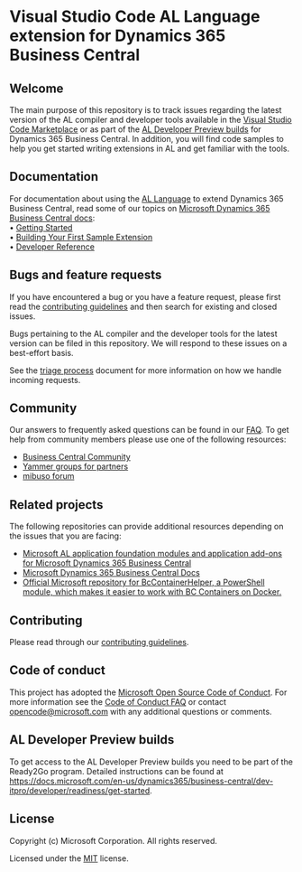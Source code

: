 # Visual Studio Code AL Language extension for Dynamics 365 Business Central

## Welcome

The main purpose of this repository is to track issues regarding the latest version of the AL compiler and developer tools available in the [Visual Studio Code Marketplace](https://marketplace.visualstudio.com/items?itemName=ms-dynamics-smb.al) or as part of the [AL Developer Preview builds](#al-developer-preview-builds) for Dynamics 365 Business Central. In addition, you will find code samples to help you get started writing extensions in AL and get familiar with the tools.

## Documentation

For documentation about using the [AL Language](https://marketplace.visualstudio.com/items?itemName=ms-dynamics-smb.al) to extend Dynamics 365 Business Central, read some of our topics on [Microsoft Dynamics 365 Business Central docs](https://docs.microsoft.com/en-us/dynamics365/business-central/):  
• [Getting Started](https://docs.microsoft.com/en-us/dynamics365/business-central/dev-itpro/developer/devenv-get-started)  
• [Building Your First Sample Extension](https://docs.microsoft.com/en-us/dynamics365/business-central/dev-itpro/developer/devenv-extension-example)  
• [Developer Reference](https://docs.microsoft.com/en-us/dynamics365/business-central/dev-itpro/developer/devenv-reference-overview)  

## Bugs and feature requests

If you have encountered a bug or you have a feature request, please first read the [contributing guidelines](CONTRIBUTING.md) and then search for existing and closed issues.  

Bugs pertaining to the AL compiler and the developer tools for the latest version can be filed in this repository. We will respond to these issues on a best-effort basis.  

See the [triage process](https://github.com/Microsoft/AL/wiki/Triage-Process) document for more information on how we handle incoming requests.

## Community

Our answers to frequently asked questions can be found in our [FAQ](https://github.com/Microsoft/AL/wiki/Frequently-Asked-Questions). To get help from community members please use one of the following resources:

- [Business Central Community](https://community.dynamics.com/business/f/758)
- [Yammer groups for partners](https://aka.ms/BCYammer)
- [mibuso forum](https://forum.mibuso.com/categories/nav-three-tier)  

## Related projects

The following repositories can provide additional resources depending on the issues that you are facing:

- [Microsoft AL application foundation modules and application add-ons for Microsoft Dynamics 365 Business Central](https://github.com/microsoft/ALAppExtensions)
- [Microsoft Dynamics 365 Business Central Docs](https://github.com/MicrosoftDocs/dynamics365smb-devitpro-pb)
- [Official Microsoft repository for BcContainerHelper, a PowerShell module, which makes it easier to work with BC Containers on Docker.](https://github.com/Microsoft/navcontainerhelper)

## Contributing

Please read through our [contributing guidelines](CONTRIBUTING.md).

## Code of conduct

This project has adopted the [Microsoft Open Source Code of Conduct](https://opensource.microsoft.com/codeofconduct/). For more information see the [Code of Conduct FAQ](https://opensource.microsoft.com/codeofconduct/faq/) or contact [opencode@microsoft.com](mailto:opencode@microsoft.com) with any additional questions or comments.

## AL Developer Preview builds
To get access to the AL Developer Preview builds you need to be part of the Ready2Go program. Detailed instructions can be found at https://docs.microsoft.com/en-us/dynamics365/business-central/dev-itpro/developer/readiness/get-started.

## License
Copyright (c) Microsoft Corporation. All rights reserved.

Licensed under the [MIT](LICENSE.txt) license.
